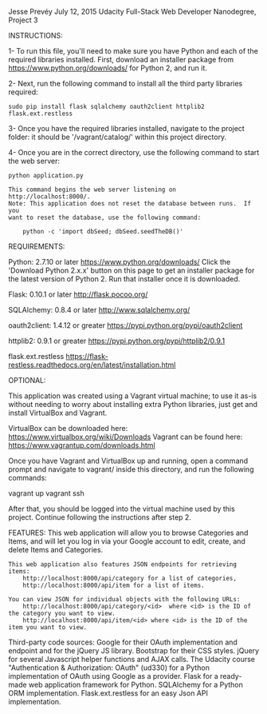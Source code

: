 Jesse Prevéy
July 12, 2015
Udacity Full-Stack Web Developer Nanodegree, Project 3

INSTRUCTIONS:

1- To run this file, you'll need to make sure you have Python and each of the 
required libraries installed.  First, download an installer package from 
https://www.python.org/downloads/ for Python 2, and run it.

2- Next, run the following command to install all the third party libraries 
required:

	sudo pip install flask sqlalchemy oauth2client httplib2 flask.ext.restless

3- Once you have the required libraries installed, navigate to the project 
folder: it should be '/vagrant/catalog/' within this project directory.

4- Once you are in the correct directory, use the following command to start 
the web server:

	python application.py
	
	This command begins the web server listening on http://localhost:8000/.
	Note: This application does not reset the database between runs.  If you 
	want to reset the database, use the following command:
	
		python -c 'import dbSeed; dbSeed.seedTheDB()'

REQUIREMENTS:

Python: 2.7.10 or later
https://www.python.org/downloads/
	Click the 'Download Python 2.x.x' button on this page to get an installer
	package for the latest version of Python 2.  Run that installer once it is
	downloaded.
	
Flask: 0.10.1 or later
http://flask.pocoo.org/

SQLAlchemy: 0.8.4 or later
http://www.sqlalchemy.org/

oauth2client: 1.4.12 or greater
https://pypi.python.org/pypi/oauth2client
		
httplib2: 0.9.1 or greater
https://pypi.python.org/pypi/httplib2/0.9.1
	
flask.ext.restless 
https://flask-restless.readthedocs.org/en/latest/installation.html
	
	
OPTIONAL:

This application was created using a Vagrant virtual machine; to use it as-is 
without needing to worry about installing extra Python libraries, just get and
install VirtualBox and Vagrant.

VirtualBox can be downloaded here: https://www.virtualbox.org/wiki/Downloads
Vagrant can be found here: https://www.vagrantup.com/downloads.html

Once you have Vagrant and VirtualBox up and running, open a command prompt and 
navigate to vagrant/ inside this directory, and run the following commands:

vagrant up
vagrant ssh

After that, you should be logged into the virtual machine used by this project.
Continue following the instructions after step 2.


FEATURES:
	This web application will allow you to browse Categories and Items, and will let you log in via your Google account to edit, create, and delete Items and Categories.
	
	This web application also features JSON endpoints for retrieving items: 
		http://localhost:8000/api/category for a list of categories,
		http://localhost:8000/api/item for a list of items.
		
	You can view JSON for individual objects with the following URLs:
		http://localhost:8000/api/category/<id>  where <id> is the ID of the category you want to view.
		http://localhost:8000/api/item/<id> where <id> is the ID of the item you want to view.


Third-party code sources:
	Google for their OAuth implementation and endpoint and for the jQuery JS library.
	Bootstrap for their CSS styles.
	jQuery for several Javascript helper functions and AJAX calls.
	The Udacity course "Authentication & Authorization: OAuth" (ud330) for a Python implementation of OAuth using Google as a provider.
	Flask for a ready-made web application framework for Python.
	SQLAlchemy for a Python ORM implementation.
	Flask.ext.restless for an easy Json API implementation.
